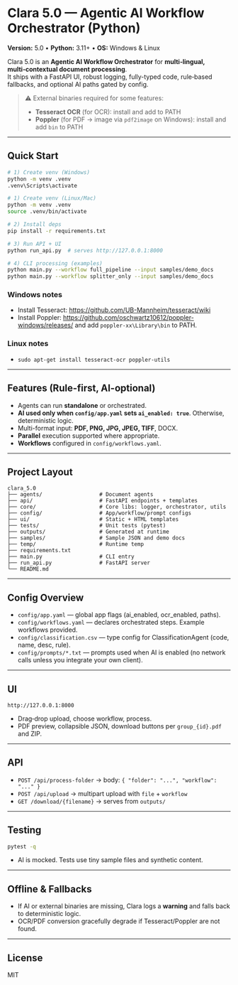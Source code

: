 # Clara 5.0 — Agentic AI Workflow Orchestrator (Python)

**Version:** 5.0 • **Python:** 3.11+ • **OS:** Windows & Linux

Clara 5.0 is an **Agentic AI Workflow Orchestrator** for **multi‑lingual, multi‑contextual document processing**.  
It ships with a FastAPI UI, robust logging, fully-typed code, rule‑based fallbacks, and optional AI paths gated by config.

> ⚠️ External binaries required for some features:
> - **Tesseract OCR** (for OCR): install and add to PATH
> - **Poppler** (for PDF → image via `pdf2image` on Windows): install and add `bin` to PATH

---

## Quick Start

```bash
# 1) Create venv (Windows)
python -m venv .venv
.venv\Scripts\activate

# 1) Create venv (Linux/Mac)
python -m venv .venv
source .venv/bin/activate

# 2) Install deps
pip install -r requirements.txt

# 3) Run API + UI
python run_api.py  # serves http://127.0.0.1:8000

# 4) CLI processing (examples)
python main.py --workflow full_pipeline --input samples/demo_docs
python main.py --workflow splitter_only --input samples/demo_docs
```

### Windows notes
- Install Tesseract: https://github.com/UB-Mannheim/tesseract/wiki
- Install Poppler: https://github.com/oschwartz10612/poppler-windows/releases/ and add `poppler-xx\Library\bin` to PATH.

### Linux notes
- `sudo apt-get install tesseract-ocr poppler-utils`

---

## Features (Rule-first, AI-optional)

- Agents can run **standalone** or orchestrated.
- **AI used only when `config/app.yaml` sets `ai_enabled: true`**. Otherwise, deterministic logic.
- Multi-format input: **PDF, PNG, JPG, JPEG, TIFF**, DOCX.
- **Parallel** execution supported where appropriate.
- **Workflows** configured in `config/workflows.yaml`.

---

## Project Layout
```
clara_5.0
├── agents/                  # Document agents
├── api/                     # FastAPI endpoints + templates
├── core/                    # Core libs: logger, orchestrator, utils
├── config/                  # App/workflow/prompt configs
├── ui/                      # Static + HTML templates
├── tests/                   # Unit tests (pytest)
├── outputs/                 # Generated at runtime
├── samples/                 # Sample JSON and demo docs
├── temp/                    # Runtime temp
├── requirements.txt
├── main.py                  # CLI entry
├── run_api.py               # FastAPI server
└── README.md
```

---

## Config Overview

- `config/app.yaml` — global app flags (ai_enabled, ocr_enabled, paths).
- `config/workflows.yaml` — declares orchestrated steps. Example workflows provided.
- `config/classification.csv` — type config for ClassificationAgent (code, name, desc, rule).
- `config/prompts/*.txt` — prompts used when AI is enabled (no network calls unless you integrate your own client).

---

## UI

`http://127.0.0.1:8000`

- Drag‑drop upload, choose workflow, process.
- PDF preview, collapsible JSON, download buttons per `group_{id}.pdf` and ZIP.

---

## API

- `POST /api/process-folder` → body: `{ "folder": "...", "workflow": "..." }`
- `POST /api/upload` → multipart upload with `file` + `workflow`
- `GET /download/{filename}` → serves from `outputs/`

---

## Testing

```bash
pytest -q
```

- AI is mocked. Tests use tiny sample files and synthetic content.

---

## Offline & Fallbacks

- If AI or external binaries are missing, Clara logs a **warning** and falls back to deterministic logic.
- OCR/PDF conversion gracefully degrade if Tesseract/Poppler are not found.

---

## License

MIT
